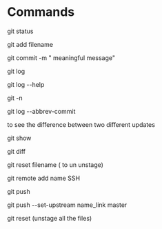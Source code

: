 # Commands

git status 

git add filename

git commit -m "  meaningful message"

git log

git log --help

git -n <n>

git log --abbrev-commit

to see the difference between two different updates

git show <commit ID1> <commit ID2>

git diff

git reset filename ( to un unstage)

git remote add name SSH

git push

git push --set-upstream name_link master

git reset (unstage all the files)
